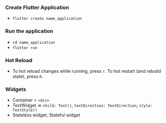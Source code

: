 ### Create Flutter Application
- `flutter create name_application`

### Run the application
- `cd name_application`
- `flutter run`

### Hot Reload
- To hot reload changes while running, press `r`. To hot restart (and rebuild state), press `R`.

### Widgets
- Container = `<div>`
- TextWidget => `child: Text()`, `textDirection: TextDirection`, `style: TextStyle()`
- Stateless widget, Stateful widget
